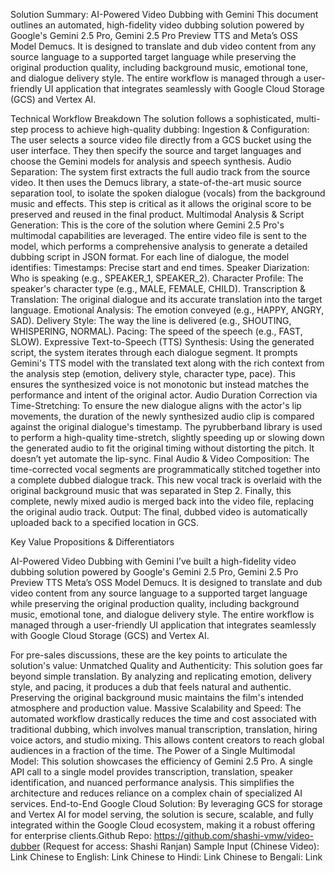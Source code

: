 Solution Summary: AI-Powered Video Dubbing with Gemini
This document outlines an automated, high-fidelity video dubbing solution powered by Google's Gemini 2.5 Pro, Gemini 2.5 Pro Preview TTS and Meta’s OSS Model Demucs. It is designed to translate and dub video content from any source language to a supported target language while preserving the original production quality, including background music, emotional tone, and dialogue delivery style.
The entire workflow is managed through a user-friendly UI application that integrates seamlessly with Google Cloud Storage (GCS) and Vertex AI.

Technical Workflow Breakdown
The solution follows a sophisticated, multi-step process to achieve high-quality dubbing:
Ingestion & Configuration: The user selects a source video file directly from a GCS bucket using the user interface. They then specify the source and target languages and choose the Gemini models for analysis and speech synthesis.
Audio Separation: The system first extracts the full audio track from the source video. It then uses the Demucs library, a state-of-the-art music source separation tool, to isolate the spoken dialogue (vocals) from the background music and effects. This step is critical as it allows the original score to be preserved and reused in the final product.
Multimodal Analysis & Script Generation: This is the core of the solution where Gemini 2.5 Pro's multimodal capabilities are leveraged. The entire video file is sent to the model, which performs a comprehensive analysis to generate a detailed dubbing script in JSON format. For each line of dialogue, the model identifies:
Timestamps: Precise start and end times.
Speaker Diarization: Who is speaking (e.g., SPEAKER_1, SPEAKER_2).
Character Profile: The speaker's character type (e.g., MALE, FEMALE, CHILD).
Transcription & Translation: The original dialogue and its accurate translation into the target language.
Emotional Analysis: The emotion conveyed (e.g., HAPPY, ANGRY, SAD).
Delivery Style: The way the line is delivered (e.g., SHOUTING, WHISPERING, NORMAL).
Pacing: The speed of the speech (e.g., FAST, SLOW).
Expressive Text-to-Speech (TTS) Synthesis: Using the generated script, the system iterates through each dialogue segment. It prompts Gemini's TTS model with the translated text along with the rich context from the analysis step (emotion, delivery style, character type, pace). This ensures the synthesized voice is not monotonic but instead matches the performance and intent of the original actor.
Audio Duration Correction via Time-Stretching: To ensure the new dialogue aligns with the actor's lip movements, the duration of the newly synthesized audio clip is compared against the original dialogue's timestamp. The pyrubberband library is used to perform a high-quality time-stretch, slightly speeding up or slowing down the generated audio to fit the original timing without distorting the pitch. It doesn’t yet automate the lip-sync.
Final Audio & Video Composition:
The time-corrected vocal segments are programmatically stitched together into a complete dubbed dialogue track.
This new vocal track is overlaid with the original background music that was separated in Step 2.
Finally, this complete, newly mixed audio is merged back into the video file, replacing the original audio track.
Output: The final, dubbed video is automatically uploaded back to a specified location in GCS.

Key Value Propositions & Differentiators

AI-Powered Video Dubbing with Gemini
I’ve built a high-fidelity video dubbing solution powered by Google's Gemini 2.5 Pro, Gemini 2.5 Pro Preview TTS Meta’s OSS Model Demucs. It is designed to translate and dub video content from any source language to a supported target language while preserving the original production quality, including background music, emotional tone, and dialogue delivery style.
The entire workflow is managed through a user-friendly UI application that integrates seamlessly with Google Cloud Storage (GCS) and Vertex AI.

For pre-sales discussions, these are the key points to articulate the solution's value:
Unmatched Quality and Authenticity: This solution goes far beyond simple translation. By analyzing and replicating emotion, delivery style, and pacing, it produces a dub that feels natural and authentic. Preserving the original background music maintains the film's intended atmosphere and production value.
Massive Scalability and Speed: The automated workflow drastically reduces the time and cost associated with traditional dubbing, which involves manual transcription, translation, hiring voice actors, and studio mixing. This allows content creators to reach global audiences in a fraction of the time.
The Power of a Single Multimodal Model: This solution showcases the efficiency of Gemini 2.5 Pro. A single API call to a single model provides transcription, translation, speaker identification, and nuanced performance analysis. This simplifies the architecture and reduces reliance on a complex chain of specialized AI services.
End-to-End Google Cloud Solution: By leveraging GCS for storage and Vertex AI for model serving, the solution is secure, scalable, and fully integrated within the Google Cloud ecosystem, making it a robust offering for enterprise clients.Github Repo: https://github.com/shashi-vmw/video-dubber (Request for access: Shashi Ranjan)
Sample Input (Chinese Video): Link
Chinese to English: Link
Chinese to Hindi: Link
Chinese to Bengali: Link

